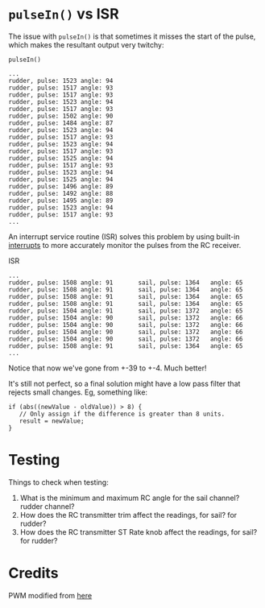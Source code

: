 
# `pulseIn()` vs ISR

The issue with `pulseIn()` is that sometimes it misses the start of the pulse, which makes the resultant output very twitchy:

`pulseIn()`
```
...
rudder, pulse: 1523	angle: 94
rudder, pulse: 1517	angle: 93
rudder, pulse: 1517	angle: 93
rudder, pulse: 1523	angle: 94
rudder, pulse: 1517	angle: 93
rudder, pulse: 1502	angle: 90
rudder, pulse: 1484	angle: 87
rudder, pulse: 1523	angle: 94
rudder, pulse: 1517	angle: 93
rudder, pulse: 1523	angle: 94
rudder, pulse: 1517	angle: 93
rudder, pulse: 1525	angle: 94
rudder, pulse: 1517	angle: 93
rudder, pulse: 1523	angle: 94
rudder, pulse: 1525	angle: 94
rudder, pulse: 1496	angle: 89
rudder, pulse: 1492	angle: 88
rudder, pulse: 1495	angle: 89
rudder, pulse: 1523	angle: 94
rudder, pulse: 1517	angle: 93
...
```

An interrupt service routine (ISR) solves this problem by using built-in [interrupts](http://arduino.cc/en/Reference/AttachInterrupt) to more accurately monitor the pulses from the RC receiver.

ISR
```
...
rudder, pulse: 1508	angle: 91		sail, pulse: 1364	angle: 65
rudder, pulse: 1508	angle: 91		sail, pulse: 1364	angle: 65
rudder, pulse: 1508	angle: 91		sail, pulse: 1364	angle: 65
rudder, pulse: 1508	angle: 91		sail, pulse: 1364	angle: 65
rudder, pulse: 1504	angle: 91		sail, pulse: 1372	angle: 65
rudder, pulse: 1504	angle: 90		sail, pulse: 1372	angle: 66
rudder, pulse: 1504	angle: 90		sail, pulse: 1372	angle: 66
rudder, pulse: 1504	angle: 90		sail, pulse: 1372	angle: 66
rudder, pulse: 1504	angle: 90		sail, pulse: 1372	angle: 66
rudder, pulse: 1508	angle: 91		sail, pulse: 1364	angle: 65
...
```

Notice that now we've gone from +-39 to +-4. Much better!

It's still not perfect, so a final solution might have a low pass filter that rejects small changes. Eg, something like:

```
if (abs((newValue - oldValue)) > 8) {
   // Only assign if the difference is greater than 8 units.
   result = newValue;
}
```



# Testing

Things to check when testing:

1. What is the minimum and maximum RC angle for the sail channel? rudder channel?
2. How does the RC transmitter trim affect the readings, for sail? for rudder?
3. How does the RC transmitter ST Rate knob affect the readings, for sail? for rudder?

# Credits

PWM modified from [here](http://www.camelsoftware.com/firetail/blog/radio/reading-pwm-signals-from-a-remote-control-receiver-with-arduino/)

